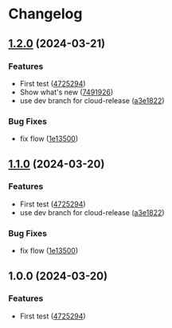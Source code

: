 # Changelog

## [1.2.0](https://github.com/fabien0102/cn-cloud-integration/compare/cn-cloud-integration-v1.1.0...cn-cloud-integration-v1.2.0) (2024-03-21)


### Features

* First test ([4725294](https://github.com/fabien0102/cn-cloud-integration/commit/4725294c6f013ad3c71c6c0276cd44b6773f4ec0))
* Show what's new ([7491926](https://github.com/fabien0102/cn-cloud-integration/commit/749192662ef39f33131ede718d3b0b2883782eed))
* use dev branch for cloud-release ([a3e1822](https://github.com/fabien0102/cn-cloud-integration/commit/a3e1822c174aa9321071f1ff9b229ac009bb89d4))


### Bug Fixes

* fix flow ([1e13500](https://github.com/fabien0102/cn-cloud-integration/commit/1e1350005f392654e66e3b7fd775619db9d9375f))

## [1.1.0](https://github.com/fabien0102/cn-cloud-integration/compare/cn-cloud-integration-v1.0.0...cn-cloud-integration-v1.1.0) (2024-03-20)


### Features

* First test ([4725294](https://github.com/fabien0102/cn-cloud-integration/commit/4725294c6f013ad3c71c6c0276cd44b6773f4ec0))
* use dev branch for cloud-release ([a3e1822](https://github.com/fabien0102/cn-cloud-integration/commit/a3e1822c174aa9321071f1ff9b229ac009bb89d4))


### Bug Fixes

* fix flow ([1e13500](https://github.com/fabien0102/cn-cloud-integration/commit/1e1350005f392654e66e3b7fd775619db9d9375f))

## 1.0.0 (2024-03-20)


### Features

* First test ([4725294](https://github.com/fabien0102/cn-cloud-integration/commit/4725294c6f013ad3c71c6c0276cd44b6773f4ec0))
